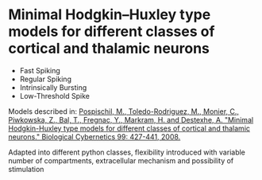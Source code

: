 # Minimal Hodgkin–Huxley type models for different classes of cortical and thalamic neurons

- Fast Spiking 
- Regular Spiking 
- Intrinsically Bursting
- Low-Threshold Spike

Models described in:
[Pospischil, M., Toledo-Rodriguez, M., Monier, C., Piwkowska, Z., Bal, T., Fregnac, Y., Markram, H. and Destexhe, A. "Minimal Hodgkin-Huxley type models for different classes of cortical and thalamic neurons." Biological Cybernetics 99: 427-441, 2008.](https://link.springer.com/article/10.1007/s00422-008-0263-8)

Adapted into different python classes, flexibility introduced with variable number of compartments, extracellular mechanism and possibility of stimulation
